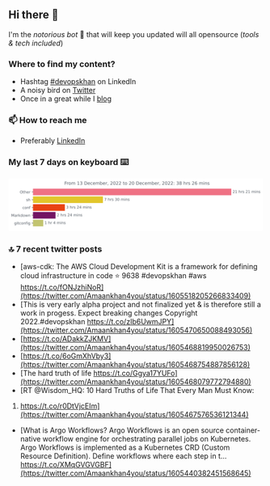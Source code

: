 <!--- [![Hits](https://hits.seeyoufarm.com/api/count/incr/badge.svg?url=https%3A%2F%2Fgithub.com%2Fakhan4u%2Fhit-counter&count_bg=%2379C83D&title_bg=%23555555&icon=&icon_color=%23E7E7E7&title=visits&edge_flat=false)](https://hits.seeyoufarm.com) --->

## Hi there 👋

I'm the _notorious bot_ 🤣 that will keep you updated will all opensource (_tools & tech included_) 

### Where to find my content?

* Hashtag [#devopskhan](https://www.linkedin.com/feed/hashtag/devopskhan) on LinkedIn
* A noisy bird on [Twitter](https://twitter.com/Amaankhan4you)
* Once in a great while I [blog](https://linuxparrot.netlify.app) 


### 📫 **How to reach me**

* Preferably [LinkedIn](https://www.linkedin.com/in/amaan-khan-linux-ninja)

### My last 7 days on keyboard ⌨️

<img src="https://github.com/akhan4u/akhan4u/blob/main/images/stat.svg" alt="Amaan's Wakatime Activity!"/>

### 🔝 7 recent twitter posts
<!-- DEVDOJO:START -->
- [aws-cdk: The AWS Cloud Development Kit is a framework for defining cloud infrastructure in code
⭐️ 9638
#devopskhan #aws
https://t.co/fONJzhiNoR](https://twitter.com/Amaankhan4you/status/1605518205266833409)
- [This is very early alpha project and not finalized yet &amp; is therefore still a work in progess. Expect breaking changes Copyright 2022.#devopskhan https://t.co/zIb6UwmJPY](https://twitter.com/Amaankhan4you/status/1605470650088493056)
- [https://t.co/ADakkZJKMV](https://twitter.com/Amaankhan4you/status/1605468819950026753)
- [https://t.co/6oGmXhVby3](https://twitter.com/Amaankhan4you/status/1605468754887856128)
- [The hard truth of life https://t.co/Ggya17YUFo](https://twitter.com/Amaankhan4you/status/1605468079772794880)
- [RT @Wisdom_HQ: 10 Hard Truths of Life That Every Man Must Know:

1. https://t.co/r0DtVjcEIm](https://twitter.com/Amaankhan4you/status/1605467576536121344)
- [What is Argo Workflows? Argo Workflows is an open source container-native workflow engine for orchestrating parallel jobs on Kubernetes. Argo Workflows is implemented as a Kubernetes CRD &lpar;Custom Resource Definition&rpar;. Define workflows where each step in t… https://t.co/XMqGVGVGBF](https://twitter.com/Amaankhan4you/status/1605440382451568645)
<!-- DEVDOJO:END -->

<!-- ![Amaan's GitHub stats](https://github-readme-stats.vercel.app/api?username=akhan4u&count_private=true&show_icons=true&hide=contribs) -->
